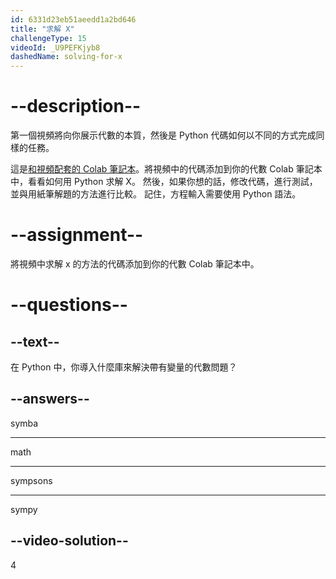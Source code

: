 ```yaml
---
id: 6331d23eb51aeedd1a2bd646
title: "求解 X"
challengeType: 15
videoId: _U9PEFKjyb8
dashedName: solving-for-x
---
```


# --description--

第一個視頻將向你展示代數的本質，然後是 Python 代碼如何以不同的方式完成同樣的任務。

這是<a href="https://colab.research.google.com/drive/11Zi77gs1FKoEqfPqYa2HtTENiWZyQAO2?usp=sharing" target="_blank" rel="noopener noreferrer nofollow">和視頻配套的 Colab 筆記本</a>。將視頻中的代碼添加到你的代數 Colab 筆記本中，看看如何用 Python 求解 X。 然後，如果你想的話，修改代碼，進行測試，並與用紙筆解題的方法進行比較。 記住，方程輸入需要使用 Python 語法。

# --assignment--

將視頻中求解 x 的方法的代碼添加到你的代數 Colab 筆記本中。

# --questions--

## --text--

在 Python 中，你導入什麼庫來解決帶有變量的代數問題？

## --answers--

symba

---

math

---

sympsons

---

sympy

## --video-solution--

4
